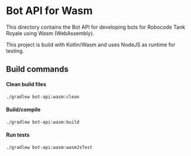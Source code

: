 # Bot API for Wasm

This directory contains the Bot API for developing bots for Robocode Tank Royale using Wasm (WebAssembly).

This project is build with Kotlin/Wasm and uses NodeJS as runtime for testing.

## Build commands

#### Clean build files

```shell
./gradlew bot-api:wasm:clean
```

#### Build/compile

```shell
./gradlew bot-api:wasm:build
```

#### Run tests

```shell
./gradlew bot-api:wasm:wasmJsTest
```
